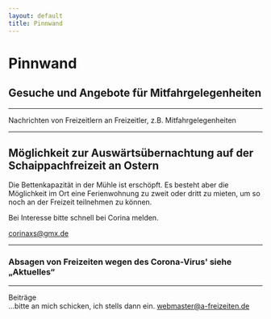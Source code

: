 ```yaml
---
layout: default
title: Pinnwand
---
```

# Pinnwand

## Gesuche und Angebote für Mitfahrgelegenheiten

-----------------------------------------------------------------------

Nachrichten von Freizeitlern an Freizeitler, z.B.
Mitfahrgelegenheiten

----------------------------------------------------------------------

## Möglichkeit zur Auswärtsübernachtung auf der Schaippachfreizeit an Ostern

Die Bettenkapazität in der Mühle ist erschöpft. Es besteht aber die Möglichkeit
im Ort eine Ferienwohnung zu zweit oder dritt zu mieten, um so noch an der Freizeit teilnehmen zu können.

Bei Interesse bitte schnell bei Corina melden.

<corinaxs@gmx.de>

------------------------------------------------------------------------

### Absagen von Freizeiten wegen des Corona-Virus' siehe „Aktuelles“

-----------------------------------------------------------------------


Beiträge<br>
...bitte an mich schicken, ich stells dann ein.
<webmaster@a-freizeiten.de>

